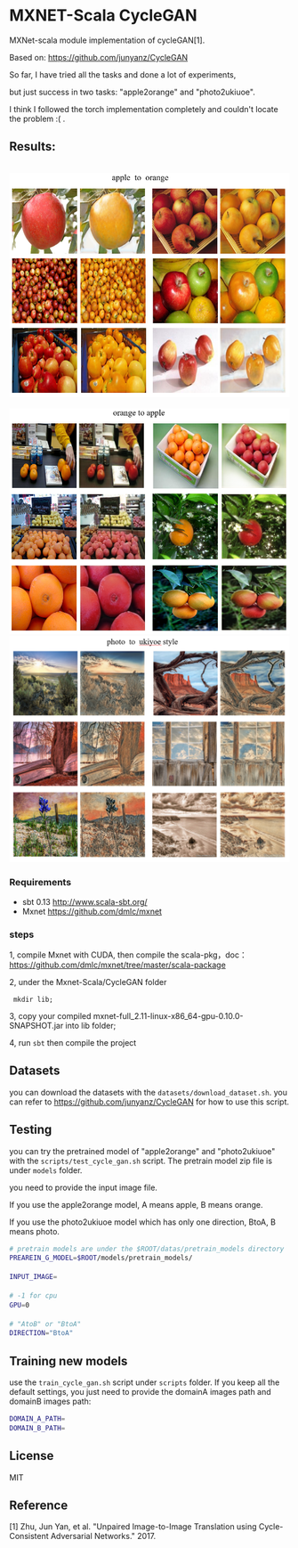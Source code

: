 # MXNET-Scala CycleGAN
MXNet-scala module implementation of cycleGAN[1].

Based on: 
https://github.com/junyanz/CycleGAN

So far, I have tried all the tasks and done a lot of experiments,

but just success in two tasks: "apple2orange" and "photo2ukiuoe".

I think I followed the torch implementation completely and couldn't locate the problem :( .


## Results:

<div align='center'>
  <img src='results/apple2orange.png'>
</div>

<div align='center'>
  <img src='results/orange2apple.png'>
</div>

<div align='center'>
  <img src='results/photo2ukiuoe.png'>
</div>


### Requirements

* sbt 0.13 http://www.scala-sbt.org/
* Mxnet https://github.com/dmlc/mxnet

### steps

1, compile Mxnet with CUDA, then compile the scala-pkg，doc： https://github.com/dmlc/mxnet/tree/master/scala-package

2, under the Mxnet-Scala/CycleGAN folder 
```bah
 mkdir lib;
```
3, copy your compiled mxnet-full_2.11-linux-x86_64-gpu-0.10.0-SNAPSHOT.jar into lib folder;

4, run `sbt` then compile the project

## Datasets
you can download the datasets with the `datasets/download_dataset.sh`. you can refer to https://github.com/junyanz/CycleGAN
for how to use this script.

## Testing

you can try the pretrained model of "apple2orange" and "photo2ukiuoe" with the `scripts/test_cycle_gan.sh` script.
The pretrain model zip file is under `models` folder.

you need to provide the input image file.

If you use the apple2orange model, A means apple, B means orange.

If you use the photo2ukiuoe model which has only one direction, BtoA, B means photo.

```bash
# pretrain models are under the $ROOT/datas/pretrain_models directory
PREAREIN_G_MODEL=$ROOT/models/pretrain_models/

INPUT_IMAGE=

# -1 for cpu
GPU=0

# "AtoB" or "BtoA"
DIRECTION="BtoA"
```

## Training new models

use the `train_cycle_gan.sh` script under `scripts` folder.
If you keep all the default settings, you just need to provide the domainA images path and domainB images path:
```bash
DOMAIN_A_PATH=
DOMAIN_B_PATH=
```

## License
MIT

## Reference
[1] Zhu, Jun Yan, et al. "Unpaired Image-to-Image Translation using Cycle-Consistent Adversarial Networks." 2017.

